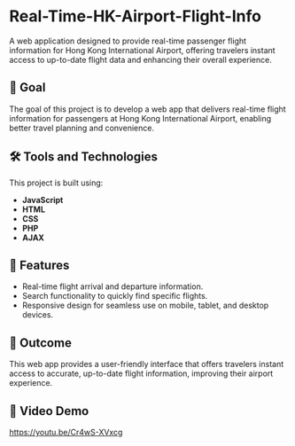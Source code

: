 # Real-Time-HK-Airport-Flight-Info

A web application designed to provide real-time passenger flight information for Hong Kong International Airport, offering travelers instant access to up-to-date flight data and enhancing their overall experience.

## 🚀 Goal
The goal of this project is to develop a web app that delivers real-time flight information for passengers at Hong Kong International Airport, enabling better travel planning and convenience.

## 🛠️ Tools and Technologies
This project is built using:
- **JavaScript**
- **HTML**
- **CSS**
- **PHP**
- **AJAX**

## 🌟 Features
- Real-time flight arrival and departure information.
- Search functionality to quickly find specific flights.
- Responsive design for seamless use on mobile, tablet, and desktop devices.

## 🎯 Outcome
This web app provides a user-friendly interface that offers travelers instant access to accurate, up-to-date flight information, improving their airport experience.

## 📂 Video Demo

https://youtu.be/Cr4wS-XVxcg
